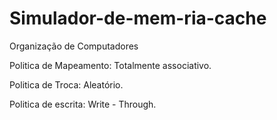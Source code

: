 # Simulador-de-mem-ria-cache
Organização de Computadores

Politica de Mapeamento: Totalmente associativo.

Politica de Troca: Aleatório.

Politica de escrita: Write - Through.
